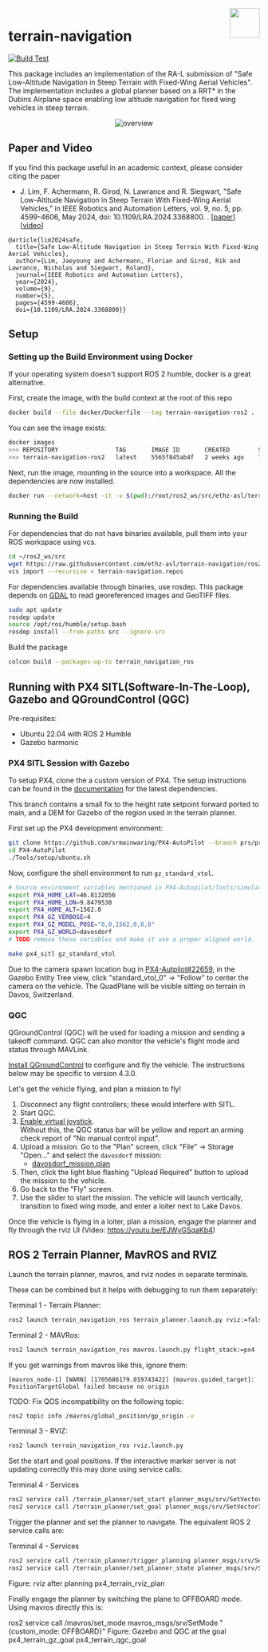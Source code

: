 <img align="right" height="60" src="https://user-images.githubusercontent.com/5248102/126074528-004a32b9-7911-486a-9e79-8b78e6e66fdc.png">

# terrain-navigation

[![Build Test](https://github.com/ethz-asl/terrain-navigation/actions/workflows/build_test.yml/badge.svg)](https://github.com/ethz-asl/terrain-navigation/actions/workflows/build_test.yml)

This package includes an implementation of the RA-L submission of  "Safe Low-Altitude Navigation in Steep Terrain with Fixed-Wing Aerial Vehicles".
The implementation includes a global planner based on a RRT* in the Dubins Airplane space enabling low altitude navigation for fixed wing vehicles in steep terrain.

<p align="center">
    <img src="https://github.com/ethz-asl/terrain-navigation/assets/5248102/90e43b60-ea8c-49db-9fb3-257b145fc35c" alt="overview">
</p>

## Paper and Video
If you find this package useful in an academic context, please consider citing the paper

- J. Lim, F. Achermann, R. Girod, N. Lawrance and R. Siegwart, "Safe Low-Altitude Navigation in Steep Terrain With Fixed-Wing Aerial Vehicles," in IEEE Robotics and Automation Letters, vol. 9, no. 5, pp. 4599-4606, May 2024, doi: 10.1109/LRA.2024.3368800.
. [[paper](https://ieeexplore.ieee.org/abstract/document/10443502)] [[video](https://youtu.be/7C5SsRn_L5Q?si=cMNtX16F1aFNrV8_)]

```
@article{lim2024safe,
  title={Safe Low-Altitude Navigation in Steep Terrain With Fixed-Wing Aerial Vehicles},
  author={Lim, Jaeyoung and Achermann, Florian and Girod, Rik and Lawrance, Nicholas and Siegwart, Roland},
  journal={IEEE Robotics and Automation Letters},
  year={2024},
  volume={9},
  number={5},
  pages={4599-4606},
  doi={10.1109/LRA.2024.3368800}}
```

## Setup

### Setting up the Build Environment using Docker

If your operating system doesn't support ROS 2 humble, docker is a great alternative. 

First, create the image, with the build context at the root of this repo

```Bash
docker build --file docker/Dockerfile --tag terrain-navigation-ros2 .
```

You can see the image exists:
```bash
docker images
>>> REPOSITORY                TAG       IMAGE ID       CREATED        SIZE
>>> terrain-navigation-ros2   latest    5565f845ab4f   2 weeks ago    774MB
```

Next, run the image, mounting in the source into a workspace. All the dependencies are now installed.
```Bash
docker run --network=host -it -v $(pwd):/root/ros2_ws/src/ethz-asl/terrain-navigation -w /root/ros2_ws terrain-navigation-ros2 bash
```

### Running the Build

For dependencies that do not have binaries available, pull them into your ROS workspace using vcs.
```bash
cd ~/ros2_ws/src
wget https://raw.githubusercontent.com/ethz-asl/terrain-navigation/ros2/terrain-navigation.repos
vcs import --recursive < terrain-navigation.repos
```

For dependencies available through binaries, use rosdep.
This package depends on [GDAL](https://gdal.org/index.html) to read georeferenced images and GeoTIFF files.
```bash
sudo apt update
rosdep update
source /opt/ros/humble/setup.bash
rosdep install --from-paths src --ignore-src
```

Build the package
```bash
colcon build --packages-up-to terrain_navigation_ros
```

## Running with PX4 SITL(Software-In-The-Loop), Gazebo and QGroundControl (QGC)

Pre-requisites:
* Ubuntu 22.04 with ROS 2 Humble
* Gazebo harmonic

### PX4 SITL Session with Gazebo

To setup PX4, clone the a custom version of PX4.
The setup instructions can be found in the [documentation](https://docs.px4.io/main/en/dev_setup/dev_env_linux_ubuntu.html) for the latest dependencies.

This branch contains a small fix to the height rate setpoint forward ported to main, and a DEM for Gazebo of the region used in the terrain planner.

First set up the PX4 development environment:
```bash
git clone https://github.com/srmainwaring/PX4-AutoPilot --branch prs/pr-hinwil-testing-rebased --recursive
cd PX4-AutoPilot
./Tools/setup/ubuntu.sh
```

Now, configure the shell environment to run `gz_standard_vtol`.
```bash
# Source environment variables mentioned in PX4-Autopilot/Tools/simulation/gz/worlds/davosdorf.sdf
export PX4_HOME_LAT=46.8132056
export PX4_HOME_LON=9.8479538
export PX4_HOME_ALT=1562.0
export PX4_GZ_VERBOSE=4
export PX4_GZ_MODEL_POSE="0,0,1562,0,0,0"
export PX4_GZ_WORLD=davosdorf
# TODO remove these variables and make it use a proper aligned world.

make px4_sitl gz_standard_vtol
```

Due to the camera spawn location bug in [PX4-Autpilot#22659](https://github.com/PX4/PX4-Autopilot/issues/22659), 
in the Gazebo Entity Tree view, click "standard_vtol_0" -> "Follow" to center the camera on the vehicle.
The QuadPlane will be visible sitting on terrain in Davos, Switzerland.

### QGC


QGroundControl (QGC) will be used for loading a mission and sending a takeoff command.
QGC can also monitor the vehicle's flight mode and status through MAVLink.

[Install QGroundControl](https://docs.qgroundcontrol.com/master/en/qgc-user-guide/getting_started/download_and_install.html) to configure and fly the vehicle. The instructions below may be specific to version 4.3.0.

Let's get the vehicle flying, and plan a mission to fly!

1. Disconnect any flight controllers; these would interfere with SITL.
1. Start QGC.
1. [Enable virtual joystick](https://docs.qgroundcontrol.com/master/en/qgc-user-guide/settings_view/virtual_joystick.html#enable-the-thumbsticks).    
   Without this, the QGC status bar will be yellow and report an arming check report of "No manual control input".
1. Upload a mission. Go to the "Plan" screen, click "File" -> Storage "Open..." and select the `davosdorf` mission:
   * [davosdorf_mission.plan](./terrain_navigation_ros/config/davosdorf_mission.plan)
1. Then, click the light blue flashing "Upload Required" button to upload the mission to the vehicle.
1. Go back to the "Fly" screen.
1. Use the slider to start the mission. The vehicle will launch vertically, transition to fixed wing mode, and enter a loiter next to Lake Davos.

Once the vehicle is flying in a loiter,  plan a mission, engage the planner and fly through the rviz UI (Video: https://youtu.be/EJWyGSqaKb4)

## ROS 2 Terrain Planner, MavROS and RVIZ

Launch the terrain planner, mavros, and rviz nodes in separate terminals. 

These can be combined but it helps with debugging to run them separately:

Terminal 1 - Terrain Planner:
```bash
ros2 launch terrain_navigation_ros terrain_planner.launch.py rviz:=false
```

Terminal 2 - MAVRos:
```bash
ros2 launch terrain_navigation_ros mavros.launch.py flight_stack:=px4
```

If you get warnings from mavros like this, ignore them:
```
[mavros_node-1] [WARN] [1705686179.019743422] [mavros.guided_target]: PositionTargetGlobal failed because no origin
```

TODO: Fix QOS incompatibility on the following topic: 
```bash
ros2 topic info /mavros/global_position/gp_origin -v
```


Terminal 3 - RVIZ:
```bash
ros2 launch terrain_navigation_ros rviz.launch.py
```



Set the start and goal positions. If the interactive marker server is not updating correctly this may done using service calls:

Terminal 4 - Services
```bash
ros2 service call /terrain_planner/set_start planner_msgs/srv/SetVector3 "{vector: {x: 1570, y: -330, z: -1}}"
ros2 service call /terrain_planner/set_goal planner_msgs/srv/SetVector3 "{vector: {x: -100, y: -200, z: -1}}"
```

Trigger the planner and set the planner to navigate. The equivalent ROS 2 service calls are:

Terminal 4 - Services
```bash
ros2 service call /terrain_planner/trigger_planning planner_msgs/srv/SetVector3 "{vector: {z: 10.0}}"
ros2 service call /terrain_planner/set_planner_state planner_msgs/srv/SetPlannerState "{state: 2}"
```
Figure: rviz after planning
px4_terrain_rviz_plan

Finally engage the planner by switching the plane to OFFBOARD mode. Using mavros directly this is:

ros2 service call /mavros/set_mode mavros_msgs/srv/SetMode "{custom_mode: OFFBOARD}"
Figure: Gazebo and QGC at the goal
px4_terrain_gz_goal
px4_terrain_qgc_goal
